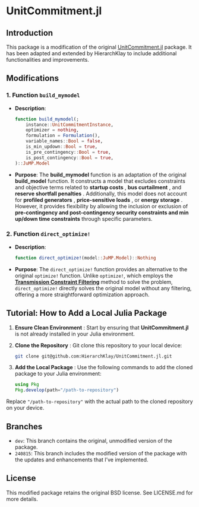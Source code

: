 # UnitCommitment.jl

## Introduction

This package is a modification of the original [UnitCommitment.jl](https://github.com/ANL-CEEESA/UnitCommitment.jl) package. It has been adapted and extended by HierarchKlay to include additional functionalities and improvements.

## Modifications

### 1. Function `build_mymodel`

- **Description**:
  ```julia
  function build_mymodel(;
      instance::UnitCommitmentInstance,
      optimizer = nothing,
      formulation = Formulation(),
      variable_names::Bool = false,
      is_min_updown::Bool = true,
      is_pre_contingency::Bool = true,
      is_post_contingency::Bool = true,
  )::JuMP.Model
  ```
- **Purpose**: The **build_mymodel** function is an adaptation of the original **build_model** function. It constructs a model that excludes constraints and objective terms related to  **startup costs** ,  **bus curtailment** , and  **reserve shortfall penalties** . Additionally, this model does not account for  **profiled generators** ,  **price-sensitive loads** , or  **energy storage** . However, it provides flexibility by allowing the inclusion or exclusion of **pre-contingency and post-contingency security constraints and min up/down time constraints** through specific parameters.

### 2. Function `direct_optimize!`

- **Description**:

  ```julia
  function direct_optimize!(model::JuMP.Model)::Nothing
  ```
- **Purpose**: The `direct_optimize!` function provides an alternative to the original `optimize!` function. Unlike `optimize!`, which employs the [**Transmission Constraint Filtering**](https://ieeexplore.ieee.org/document/8613085) method to solve the problem, `direct_optimize!` directly solves the original model without any filtering, offering a more straightforward optimization approach.

## Tutorial: How to Add a Local Julia Package

1. **Ensure Clean Environment** : Start by ensuring that **UnitCommitment.jl** is not already installed in your Julia environment.
2. **Clone the Repository** : Git clone this repository to your local device:

   ```bash
   git clone git@github.com:HierarchKlay/UnitCommitment.jl.git
   ```
3. **Add the Local Package** : Use the following commands to add the cloned package to your Julia environment:

   ```julia
   using Pkg
   Pkg.develop(path="/path-to-repository")
   ```

Replace `"/path-to-repository"` with the actual path to the cloned repository on your device.

## Branches

+ `dev`: This branch contains the original, unmodified version of the package.
+ `240815`:  This branch includes the modified version of the package with the updates and enhancements that I’ve implemented.

## License

This modified package retains the original BSD license. See LICENSE.md for more details.
